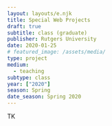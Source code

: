 ```yaml
---
layout: layouts/e.njk
title: Special Web Projects
draft: true
subtitle: class (graduate)
publisher: Rutgers University
date: 2020-01-25
# featured_image: /assets/media/
type: project
medium:
  - teaching
subtype: class
year: ["2020"]
season: Spring
date_season: Spring 2020
---
```


TK
